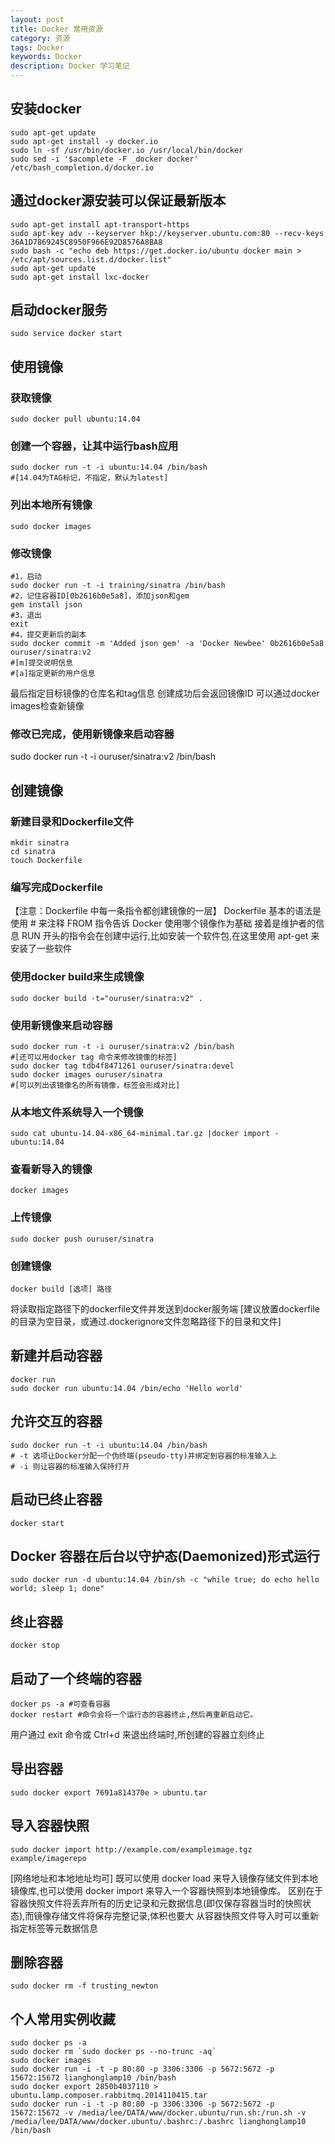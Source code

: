 ```yaml
---
layout: post
title: Docker 常用资源
category: 资源
tags: Docker
keywords: Docker
description: Docker 学习笔记
---
```


## 安装docker
    sudo apt-get update
    sudo apt-get install -y docker.io
    sudo ln -sf /usr/bin/docker.io /usr/local/bin/docker
    sudo sed -i '$acomplete -F _docker docker' /etc/bash_completion.d/docker.io

## 通过docker源安装可以保证最新版本
    sudo apt-get install apt-transport-https
    sudo apt-key adv --keyserver hkp://keyserver.ubuntu.com:80 --recv-keys 36A1D7869245C8950F966E92D8576A8BA8
    sudo bash -c "echo deb https://get.docker.io/ubuntu docker main > /etc/apt/sources.list.d/docker.list"
    sudo apt-get update
    sudo apt-get install lxc-docker

## 启动docker服务
    sudo service docker start


## 使用镜像
### 获取镜像
    sudo docker pull ubuntu:14.04

### 创建一个容器，让其中运行bash应用
    sudo docker run -t -i ubuntu:14.04 /bin/bash
    #[14.04为TAG标记，不指定，默认为latest]

### 列出本地所有镜像

    sudo docker images

### 修改镜像

    #1，启动
    sudo docker run -t -i training/sinatra /bin/bash
    #2，记住容器ID[0b2616b0e5a8]，添加json和gem
    gem install json
    #3，退出
    exit
    #4，提交更新后的副本
    sudo docker commit -m 'Added json gem' -a 'Docker Newbee' 0b2616b0e5a8 ouruser/sinatra:v2
    #[m]提交说明信息
    #[a]指定更新的用户信息

最后指定目标镜像的仓库名和tag信息
创建成功后会返回镜像ID
可以通过docker images检查新镜像

### 修改已完成，使用新镜像来启动容器
sudo docker run -t -i ouruser/sinatra:v2 /bin/bash


## 创建镜像
### 新建目录和Dockerfile文件
    mkdir sinatra
    cd sinatra
    touch Dockerfile

### 编写完成Dockerfile

【注意：Dockerfile 中每一条指令都创建镜像的一层】
Dockerfile 基本的语法是
使用 # 来注释
FROM 指令告诉 Docker 使用哪个镜像作为基础
接着是维护者的信息
RUN 开头的指令会在创建中运行,比如安装一个软件包,在这里使用 apt-get 来安装了一些软件

### 使用docker build来生成镜像
    sudo docker build -t="ouruser/sinatra:v2" .

### 使用新镜像来启动容器
    sudo docker run -t -i ouruser/sinatra:v2 /bin/bash
    #[还可以用docker tag 命令来修改镜像的标签]
    sudo docker tag tdb4f8471261 ouruser/sinatra:devel
    sudo docker images ouruser/sinatra
    #[可以列出该镜像名的所有镜像，标签会形成对比]

### 从本地文件系统导入一个镜像
    sudo cat ubuntu-14.04-x86_64-minimal.tar.gz |docker import - ubuntu:14.04

### 查看新导入的镜像
    docker images

### 上传镜像
    sudo docker push ouruser/sinatra



### 创建镜像
    docker build [选项] 路径
将读取指定路径下的dockerfile文件并发送到docker服务端
[建议放置dockerfile的目录为空目录，或通过.dockerignore文件忽略路径下的目录和文件]

## 新建并启动容器
    docker run
    sudo docker run ubuntu:14.04 /bin/echo 'Hello world'

## 允许交互的容器
    sudo docker run -t -i ubuntu:14.04 /bin/bash
    # -t 选项让Docker分配一个伪终端(pseudo-tty)并绑定到容器的标准输入上
    # -i 则让容器的标准输入保持打开

## 启动已终止容器
    docker start

## Docker 容器在后台以守护态(Daemonized)形式运行
    sudo docker run -d ubuntu:14.04 /bin/sh -c "while true; do echo hello world; sleep 1; done"


## 终止容器
    docker stop

## 启动了一个终端的容器

    docker ps -a #可查看容器
    docker restart #命令会将一个运行态的容器终止,然后再重新启动它。
用户通过 exit 命令或 Ctrl+d 来退出终端时,所创建的容器立刻终止

## 导出容器
    sudo docker export 7691a814370e > ubuntu.tar

## 导入容器快照
    sudo docker import http://example.com/exampleimage.tgz example/imagerepo

[网络地址和本地地址均可]
既可以使用 docker load 来导入镜像存储文件到本地镜像库,也可以使用 docker import 来导入一个容器快照到本地镜像库。
区别在于容器快照文件将丢弃所有的历史记录和元数据信息(即仅保存容器当时的快照状态),而镜像存储文件将保存完整记录,体积也要大
从容器快照文件导入时可以重新指定标签等元数据信息

## 删除容器
    sudo docker rm -f trusting_newton

## 个人常用实例收藏
    sudo docker ps -a
    sudo docker rm `sudo docker ps --no-trunc -aq`
    sudo docker images
    sudo docker run -i -t -p 80:80 -p 3306:3306 -p 5672:5672 -p 15672:15672 lianghonglamp10 /bin/bash
    sudo docker export 2850b4037110 > ubuntu.lamp.composer.rabbitmq.2014110415.tar
    sudo docker run -i -t -p 80:80 -p 3306:3306 -p 5672:5672 -p 15672:15672 -v /media/lee/DATA/www/docker.ubuntu/run.sh:/run.sh -v /media/lee/DATA/www/docker.ubuntu/.bashrc:/.bashrc lianghonglamp10 /bin/bash